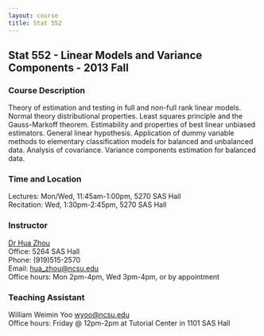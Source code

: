 ```yaml
---
layout: course
title: Stat 552
---
```


## Stat 552 - Linear Models and Variance Components - 2013 Fall

### Course Description

Theory of estimation and testing in full and non-full rank linear models. Normal theory distributional properties. Least squares principle and the Gauss-Markoff theorem. Estimability and properties of best linear unbiased estimators. General linear hypothesis. Application of dummy variable methods to elementary classification models for balanced and unbalanced data. Analysis of covariance. Variance components estimation for balanced data.

### Time and Location

Lectures: Mon/Wed, 11:45am-1:00pm, 5270 SAS Hall  
Recitation: Wed, 1:30pm-2:45pm, 5270 SAS Hall  

### Instructor

[Dr Hua Zhou](http://hua-zhou.github.io/)  
Office: 5264 SAS Hall  
Phone: (919)515-2570  
Email: <hua_zhou@ncsu.edu>  
Office hours: Mon 2pm-4pm, Wed 3pm-4pm, or by appointment

### Teaching Assistant

William Weimin Yoo <wyoo@ncsu.edu>  
Office hours: Friday @ 12pm-2pm at Tutorial Center in 1101 SAS Hall
